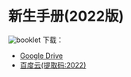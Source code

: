 # 新生手册(2022版)
![booklet](booklet.png)
下载：
- [Google Drive](https://drive.google.com/file/d/1fXoNb_2MssT4iY36zdEQRy0tA59VMGK3/view)
- [百度云(提取码:2022)](https://pan.baidu.com/share/init?surl=JZLfLlbUq04VX2QE-QW9PQ&pwd=2022)

